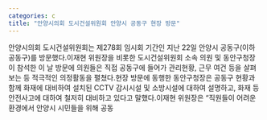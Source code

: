 ```yaml
---
categories: c
title: "안양시의회 도시건설위원회 안양시 공동구 현장 방문"
---
```

안양시의회 도시건설위원회는 제278회 임시회 기간인 지난 22일 안양시 공동구(이하 공동구)를 방문했다.이재현 위원장을 비롯한 도시건설위원회 소속 의원 및 동안구청장이 참석한 이 날 방문에 의원들은 직접 공동구에 들어가 관리현황, 근무 여건 등을 살펴보는 등 적극적인 의정활동을 펼쳤다.현장 방문에 동행한 동안구청장은 공동구 현황과 함께 화재에 대비하여 설치된 CCTV 감시시설 및 소방시설에 대하여 설명하고, 화재 등 안전사고에 대하여 철저히 대비하고 있다고 말했다.이재현 위원장은 “직원들이 어려운 환경에서 안양시 시민들을 위해 공동